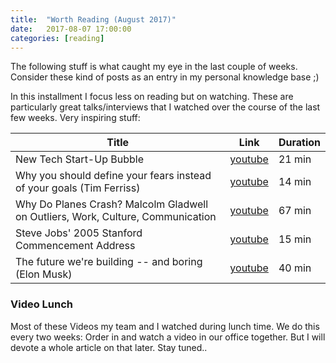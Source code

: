 ```yaml
---
title:  "Worth Reading (August 2017)"
date:   2017-08-07 17:00:00
categories: [reading]
---
```


The following stuff is what caught my eye in the last couple of weeks. Consider these kind of posts as an entry in my personal knowledge base ;)

In this installment I focus less on reading but on watching. These are particularly great talks/interviews that I watched over the course of the last few weeks. Very inspiring stuff:

| Title | Link | Duration |
|---|---|---|
| New Tech Start-Up Bubble | [youtube](https://www.youtube.com/watch?v=G7vrCpWbmDw) | 21 min |
| Why you should define your fears instead of your goals (Tim Ferriss) | [youtube](https://www.youtube.com/watch?v=5J6jAC6XxAI) | 14 min |
| Why Do Planes Crash? Malcolm Gladwell on Outliers, Work, Culture, Communication | [youtube](https://www.youtube.com/watch?v=a4TXS7ck8bQ) | 67 min |
| Steve Jobs' 2005 Stanford Commencement Address | [youtube](https://www.youtube.com/watch?v=UF8uR6Z6KLc) | 15 min |
| The future we're building -- and boring (Elon Musk) | [youtube](https://www.youtube.com/watch?v=zIwLWfaAg-8) | 40 min |

### Video Lunch

Most of these Videos my team and I watched during lunch time. We do this every two weeks: Order in and watch a video in our office together. But I will devote a whole article on that later. Stay tuned..